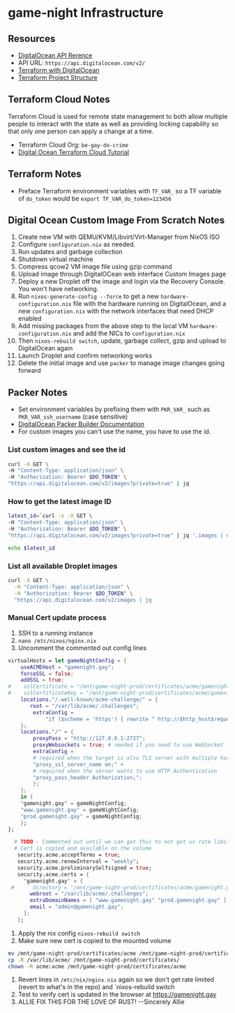 # game-night Infrastructure

## Resources

- [DigitalOcean API Rerence](https://docs.digitalocean.com/reference/api/api-reference)
- API URL: `https://api.digitalocean.com/v2/`
- [Terraform with DigitalOcean](https://www.digitalocean.com/community/tutorials/how-to-use-terraform-with-digitalocean)
- [Terraform Project Structure](https://www.digitalocean.com/community/tutorials/how-to-structure-a-terraform-project)

## Terraform Cloud Notes

Terraform Cloud is used for remote state management to both allow multiple people to interact with the state
as well as providing locking capability so that only one person can apply a change at a time.

- Terraform Cloud Org: `be-gay-do-crime`
- [Digital Ocean Terraform Cloud Tutorial](https://www.digitalocean.com/community/tutorials/how-to-use-terraform-within-your-team)

## Terraform Notes

- Preface Terraform environment variables with `TF_VAR_` so a TF variable of `do_token` would be `export TF_VAR_do_token=123456`

## Digital Ocean Custom Image From Scratch Notes

1. Create new VM with QEMU/KVM/Libvirt/Virt-Manager from NixOS ISO
2. Configure `configuration.nix` as needed.
3. Run updates and garbage collection
4. Shutdown virtual machine
5. Compress qcow2 VM image file using gzip command
6. Upload image through DigitalOCean web interface Custom Images page
7. Deploy a new Droplet off the image and login via the Recovery Console. You won't have networking.
8. Run `nixos-generate-config --force` to get a new `hardware-configuration.nix` file with the hardware running on DigitalOcean, and a new `configuration.nix` with the network interfaces that need DHCP enabled
9. Add missing packages from the above step to the local VM `hardware-configuration.nix` and add the NICs to `configuration.nix`
10. Then `nixos-rebuild switch`, update, garbage collect, gzip and upload to DigitalOcean again
11. Launch Droplet and confirm networking works
12. Delete the initial image and use `packer` to manage image changes going forward

## Packer Notes

- Set environment variables by prefixing them with `PKR_VAR_` such as `PKR_VAR_ssh_username` (case sensitive)
- [DigitalOcean Packer Builder Documentation](https://www.packer.io/plugins/builders/digitalocean)
- For custom images you can't use the name, you have to use the id.

### List custom images and see the id

```sh
curl -X GET \
-H "Content-Type: application/json" \
-H "Authorization: Bearer $DO_TOKEN" \
"https://api.digitalocean.com/v2/images?private=true" | jq
```

### How to get the latest image ID

```sh
latest_id=`curl -s -X GET \
-H "Content-Type: application/json" \
-H "Authorization: Bearer $DO_TOKEN" \
"https://api.digitalocean.com/v2/images?private=true" | jq '.images | max_by(.id) | .id'`

echo $latest_id
```

### List all available Droplet images

```sh
curl -X GET \
  -H "Content-Type: application/json" \
  -H "Authorization: Bearer $DO_TOKEN" \
  "https://api.digitalocean.com/v2/images | jq

```

### Manual Cert update process

1. SSH to a running instance
1. `nano /etc/nixos/nginx.nix`
1. Uncomment the commented out config lines

```nix
virtualHosts = let gameNightConfig = {
    useACMEHost = "gamenight.gay";
    forceSSL = false;
    addSSL = true;
#    sslCertificate = "/mnt/game-night-prod/certificates/acme/gamenight.gay/fullchain.pem";
#    sslCertificateKey = "/mnt/game-night-prod/certificates/acme/gamenight.gay/key.pem";
    locations."/.well-known/acme-challenge/" = {
       root = "/var/lib/acme/.challenges";
        extraConfig =
            "if ($scheme = 'https') { rewrite ^ http://$http_host$request_uri? permanent; }";
    };
    locations."/" = {
        proxyPass = "http://127.0.0.1:2727";
        proxyWebsockets = true; # needed if you need to use WebSocket
        extraConfig =
        # required when the target is also TLS server with multiple hosts
        "proxy_ssl_server_name on;" +
        # required when the server wants to use HTTP Authentication
        "proxy_pass_header Authorization;";
        };
    }; 
    in {
    "gamenight.gay" = gameNightConfig;
    "www.gamenight.gay" = gameNightConfig;
    "prod.gamenight.gay" = gameNightConfig;
    };
};

  # TODO - Commented out until we can get this to not get us rate limited by LE
  # Cert is copied and available on the volume
   security.acme.acceptTerms = true;
   security.acme.renewInterval = "weekly";
   security.acme.preliminarySelfsigned = true;
   security.acme.certs = {
     "gamenight.gay" = {
 #      directory = "/mnt/game-night-prod/certificates/acme/gamenight.gay";
       webroot = "/var/lib/acme/.challenges";
       extraDomainNames = [ "www.gamenight.gay" "prod.gamenight.gay" ];
       email = "admin@gamenight.gay";
     };
   };
```

1. Apply the nix config `nixos-rebuild switch`
1. Make sure new cert is copied to the mounted volume

```sh
mv /mnt/game-night-prod/certificates/acme /mnt/game-night-prod/certificates/acme.bak
cp -R /var/lib/acme/ /mnt/game-night-prod/certificates/
chown -R acme:acme /mnt/game-night-prod/certificates/acme
```

1. Revert lines in `/etc/nix/nginx.nix` again so we don't get rate limited (revert to what's in the repo) and `nixos-rebuild switch
1. Test to verify cert is updated in the browser at <https://gamenight.gay>
1. ALLIE FIX THIS FOR THE LOVE OF RUST! --Sincerely Allie
